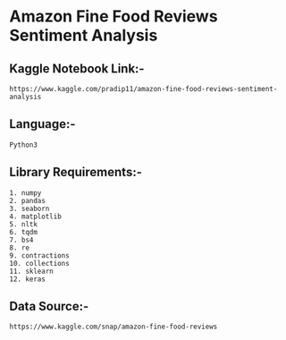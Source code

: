# Amazon Fine Food Reviews Sentiment Analysis

## Kaggle Notebook Link:-
    https://www.kaggle.com/pradip11/amazon-fine-food-reviews-sentiment-analysis
    
## Language:-
    Python3
    
## Library Requirements:-
    1. numpy
    2. pandas
    3. seaborn
    4. matplotlib
    5. nltk
    6. tqdm
    7. bs4
    8. re
    9. contractions
    10. collections
    11. sklearn
    12. keras
    
## Data Source:-
    https://www.kaggle.com/snap/amazon-fine-food-reviews
